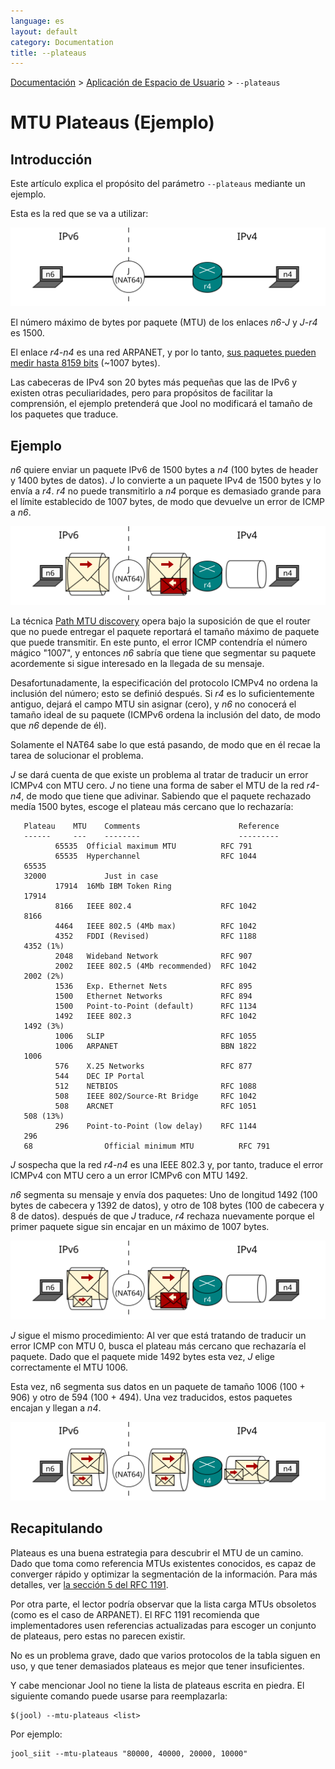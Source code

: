 ```yaml
---
language: es
layout: default
category: Documentation
title: --plateaus
---
```


[Documentación](documentation.html) > [Aplicación de Espacio de Usuario](documentation.html#aplicacin-de-espacio-de-usuario) > `--plateaus`

# MTU Plateaus (Ejemplo)

## Introducción

Este artículo explica el propósito del parámetro `--plateaus` mediante un ejemplo.

Esta es la red que se va a utilizar:

![Fig.1 - Red](../images/plateaus-network.svg)

El número máximo de bytes por paquete (MTU) de los enlaces _n6-J_ y _J-r4_ es 1500.

El enlace _r4-n4_ es una red ARPANET, y por lo tanto, [sus paquetes pueden medir hasta 8159 bits](https://en.wikipedia.org/wiki/BBN_Report_1822) (~1007 bytes).

Las cabeceras de IPv4 son 20 bytes más pequeñas que las de IPv6 y existen otras peculiaridades, pero para propósitos de facilitar la comprensión, el ejemplo pretenderá que Jool no modificará el tamaño de los paquetes que traduce.

## Ejemplo

_n6_ quiere enviar un paquete IPv6 de 1500 bytes a _n4_ (100 bytes de header y 1400 bytes de datos). _J_ lo convierte a un paquete IPv4 de 1500 bytes y lo envía a _r4_. _r4_ no puede transmitirlo a _n4_ porque es demasiado grande para el límite establecido de 1007 bytes, de modo que devuelve un error de ICMP a _n6_.

![Fig.2 - Intento 1](../images/plateaus-attempt1.svg)

La técnica [Path MTU discovery](http://en.wikipedia.org/wiki/Path_MTU_Discovery) opera bajo la suposición de que el router que no puede entregar el paquete reportará el tamaño máximo de paquete que puede transmitir. En este punto, el error ICMP contendría el número mágico "1007", y entonces _n6_ sabría que tiene que segmentar su paquete acordemente si sigue interesado en la llegada de su mensaje.

Desafortunadamente, la especificación del protocolo ICMPv4 no ordena la inclusión del número; esto se definió después. Si _r4_ es lo suficientemente antiguo, dejará el campo MTU sin asignar (cero), y _n6_ no conocerá el tamaño ideal de su paquete (ICMPv6 ordena la inclusión del dato, de modo que _n6_ depende de él).

Solamente el NAT64 sabe lo que está pasando, de modo que en él recae la tarea de solucionar el problema.

_J_ se dará cuenta de que existe un problema al tratar de traducir un error ICMPv4 con MTU cero. _J_ no tiene una forma de saber el MTU de la red _r4-n4_, de modo que tiene que adivinar. Sabiendo que el paquete rechazado medía 1500 bytes, escoge el plateau más cercano que lo rechazaría:

	   Plateau    MTU    Comments                      Reference
	   ------     ---    --------                      ---------
		      65535  Official maximum MTU          RFC 791
		      65535  Hyperchannel                  RFC 1044
	   65535
	   32000             Just in case
		      17914  16Mb IBM Token Ring
	   17914
		      8166   IEEE 802.4                    RFC 1042
	   8166
		      4464   IEEE 802.5 (4Mb max)          RFC 1042
		      4352   FDDI (Revised)                RFC 1188
	   4352 (1%)
		      2048   Wideband Network              RFC 907
		      2002   IEEE 802.5 (4Mb recommended)  RFC 1042
	   2002 (2%)
		      1536   Exp. Ethernet Nets            RFC 895
		      1500   Ethernet Networks             RFC 894
		      1500   Point-to-Point (default)      RFC 1134
		      1492   IEEE 802.3                    RFC 1042
	   1492 (3%)
		      1006   SLIP                          RFC 1055
		      1006   ARPANET                       BBN 1822
	   1006
		      576    X.25 Networks                 RFC 877
		      544    DEC IP Portal
		      512    NETBIOS                       RFC 1088
		      508    IEEE 802/Source-Rt Bridge     RFC 1042
		      508    ARCNET                        RFC 1051
	   508 (13%)
		      296    Point-to-Point (low delay)    RFC 1144
	   296
	   68                Official minimum MTU          RFC 791
       

_J_ sospecha que la red _r4-n4_ es una IEEE 802.3 y, por tanto, traduce el error ICMPv4 con MTU cero a un error ICMPv6 con MTU 1492.

_n6_ segmenta su mensaje y envía dos paquetes: Uno de longitud 1492 (100 bytes de cabecera y 1392 de datos), y otro de 108 bytes (100 de cabecera y 8 de datos). después de que _J_ traduce, _r4_ rechaza nuevamente porque el primer paquete sigue sin encajar en un máximo de 1007 bytes.

![Fig.3 - Intento 2](../images/plateaus-attempt2.svg)

_J_ sigue el mismo procedimiento: Al ver que está tratando de traducir un error ICMP con MTU 0, busca el plateau más cercano que rechazaría el paquete. Dado que el paquete mide 1492 bytes esta vez, _J_ elige correctamente el MTU 1006.

Esta vez, n6 segmenta sus datos en un paquete de tamaño 1006 (100 + 906) y otro de 594 (100 + 494). Una vez traducidos, estos paquetes encajan y llegan a _n4_.

![Fig.4 - Intento 3](../images/plateaus-attempt3.svg)

## Recapitulando

Plateaus es una buena estrategia para descubrir el MTU de un camino. Dado que toma como referencia MTUs existentes conocidos, es capaz de converger rápido y optimizar la segmentación de la información. Para más detalles, ver [la sección 5 del RFC 1191](http://tools.ietf.org/html/rfc1191#section-5).

Por otra parte, el lector podría observar que la lista carga MTUs obsoletos (como es el caso de ARPANET). El RFC 1191 recomienda que implementadores usen referencias actualizadas para escoger un conjunto de plateaus, pero estas no parecen existir.

No es un problema grave, dado que varios protocolos de la tabla siguen en uso, y que tener demasiados plateaus es mejor que tener insuficientes.

Y cabe mencionar Jool no tiene la lista de plateaus escrita en piedra. El siguiente comando puede usarse para reemplazarla:

	$(jool) --mtu-plateaus <list>

Por ejemplo:

	jool_siit --mtu-plateaus "80000, 40000, 20000, 10000"
